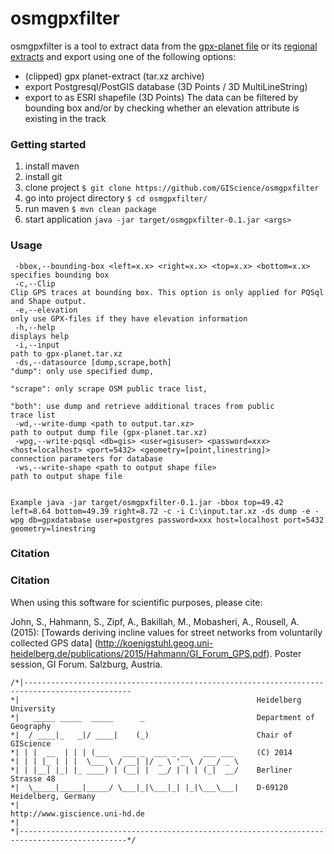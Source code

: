 # osmgpxfilter
osmgpxfilter is a tool to extract data from the [gpx-planet file](http://wiki.openstreetmap.org/wiki/Planet.gpx) or its [regional extracts](http://zverik.osm.rambler.ru/gps/files/extracts/index.html) and export using one of the following options:
- (clipped) gpx planet-extract (tar.xz archive)
- export Postgresql/PostGIS database (3D Points / 3D MultiLineString) 
- export to as ESRI shapefile (3D Points)
The data can be filtered by bounding box and/or by checking whether an elevation attribute is existing in the track

### Getting started

1. install maven
2. install git
3. clone project `$ git clone https://github.com/GIScience/osmgpxfilter`
4. go into project directory `$ cd osmgpxfilter/`
5. run maven `$ mvn clean package`
6. start application `java -jar target/osmgpxfilter-0.1.jar <args>`

### Usage
```
 -bbox,--bounding-box <left=x.x> <right=x.x> <top=x.x> <bottom=x.x>                       specifies bounding box
 -c,--Clip                                                                                Clip GPS traces at bounding box. This option is only applied for PQSql and Shape output.
 -e,--elevation                                                                           only use GPX-files if they have elevation information
 -h,--help                                                                                displays help
 -i,--input                                                                               path to gpx-planet.tar.xz
 -ds,--datasource [dump,scrape,both] 													  "dump": only use specified dump,
 																						  "scrape": only scrape OSM public trace list,                                                                                                       
                                                                                          "both": use dump and retrieve additional traces from public 																						  																						  trace list
 -wd,--write-dump <path to output.tar.xz>                                                 path to output dump file (gpx-planet.tar.xz)
 -wpg,--write-pqsql <db=gis> <user=gisuser> <password=xxx> <host=localhost> <port=5432> <geometry=[point,linestring]>   connection parameters for database
 -ws,--write-shape <path to output shape file>                                            path to output shape file


Example java -jar target/osmgpxfilter-0.1.jar -bbox top=49.42 left=8.64 bottom=49.39 right=8.72 -c -i C:\input.tar.xz -ds dump -e -wpg db=gpxdatabase user=postgres password=xxx host=localhost port=5432 geometry=linestring

 ```
 
### Citation

### Citation

When using this software for scientific purposes, please cite:

John, S., Hahmann, S., Zipf, A., Bakillah, M., Mobasheri, A., Rousell, A. (2015): [Towards deriving incline values for street networks from voluntarily collected GPS data] (http://koenigstuhl.geog.uni-heidelberg.de/publications/2015/Hahmann/GI_Forum_GPS.pdf). Poster session, GI Forum. Salzburg, Austria.
 
 
 
 ```
 /*|----------------------------------------------------------------------------------------------
 *|														Heidelberg University
 *|	  _____ _____  _____      _                     	Department of Geography		
 *|	 / ____|_   _|/ ____|    (_)                    	Chair of GIScience
 *|	| |  __  | | | (___   ___ _  ___ _ __   ___ ___ 	(C) 2014
 *|	| | |_ | | |  \___ \ / __| |/ _ \ '_ \ / __/ _ \	
 *|	| |__| |_| |_ ____) | (__| |  __/ | | | (_|  __/	Berliner Strasse 48								
 *|	 \_____|_____|_____/ \___|_|\___|_| |_|\___\___|	D-69120 Heidelberg, Germany	
 *|	        	                                       	http://www.giscience.uni-hd.de
 *|								
 *|----------------------------------------------------------------------------------------------*/
 ```
 
